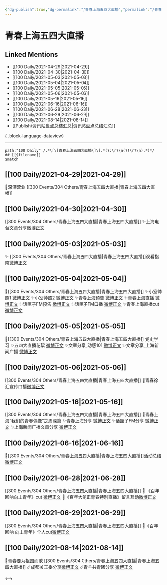 ```yaml
---
{"dg-publish":true,"dg-permalink":"/青春上海五四大直播","permalink":"/青春上海五四大直播/","created":"2023-04-09T16:10:17.000+08:00","updated":"2023-04-10T17:18:18.000+08:00"}
---
```


# 青春上海五四大直播

## Linked Mentions
- [[100 Daily/2021-04-29\|2021-04-29]]
- [[100 Daily/2021-04-30\|2021-04-30]]
- [[100 Daily/2021-05-03\|2021-05-03]]
- [[100 Daily/2021-05-04\|2021-05-04]]
- [[100 Daily/2021-05-05\|2021-05-05]]
- [[100 Daily/2021-05-06\|2021-05-06]]
- [[100 Daily/2021-05-16\|2021-05-16]]
- [[100 Daily/2021-06-16\|2021-06-16]]
- [[100 Daily/2021-06-28\|2021-06-28]]
- [[100 Daily/2021-06-29\|2021-06-29]]
- [[100 Daily/2021-08-14\|2021-08-14]]
- [[Publish/资讯站盘点总结汇总\|资讯站盘点总结汇总]]

{ .block-language-dataview}

---

```expander
path:"100 Daily" /.*\[\[青春上海五四大直播\]\].*(?:\r?\n(?!\r?\n).*)*/
## [[$filename]]
$match
```
## [[100 Daily/2021-04-29\|2021-04-29]]
💫深深营业 [](https://m.weibo.cn/1736988591/4631365586521415) [[300 Events/304 Others/青春上海五四大直播\|青春上海五四大直播]]
## [[100 Daily/2021-04-30\|2021-04-30]]
[[300 Events/304 Others/青春上海五四大直播\|青春上海五四大直播]]
✨上海电台文章分享[微博正文](https://m.weibo.cn/6466290670/4631745477738859)
## [[100 Daily/2021-05-03\|2021-05-03]]
✨ [[300 Events/304 Others/青春上海五四大直播\|青春上海五四大直播]]观看指南[微博正文](https://m.weibo.cn/6466290670/4632791822632874)
## [[100 Daily/2021-05-04\|2021-05-04]]
🌟[[300 Events/304 Others/青春上海五四大直播\|青春上海五四大直播]]
✨小室帅照1 [微博正文](https://weibo.com/6466290670/KdVYJfbHR)
✨小室帅照2 [微博正文](https://weibo.com/6466290670/KdWEP3x3t)
✨青春上海预告 [微博正文](https://weibo.com/6466290670/KdS6hqfI8)
✨青春上海直播 [微博正文](https://weibo.com/6466290670/KdTDjd72l)
✨话匣子FM预告 [微博正文](https://weibo.com/6466290670/KdTlywHuJ)
✨话匣子FM口播 [微博正文](https://weibo.com/6466290670/KdVm65i3c)
✨青春上海直播cut [微博正文](https://weibo.com/6466290670/KdUFCy1rJ)
## [[100 Daily/2021-05-05\|2021-05-05]]
🌟[[300 Events/304 Others/青春上海五四大直播\|青春上海五四大直播]] 党史学习
✨五四大直播花絮 [微博正文](https://m.weibo.cn/6466290670/4633622684894845)
✨文章分享_动感101 [微博正文](https://m.weibo.cn/6466290670/4633606733956313)
✨文章分享_上海新闻广播 [微博正文](https://m.weibo.cn/6466290670/4633419532732078)

## [[100 Daily/2021-05-06\|2021-05-06]]
[[300 Events/304 Others/青春上海五四大直播\|青春上海五四大直播]]
💫青春徐汇宣传口播[微博正文](https://m.weibo.cn/6466290670/4633792893420226)
## [[100 Daily/2021-05-16\|2021-05-16]]
[[300 Events/304 Others/青春上海五四大直播\|青春上海五四大直播]]
🌟青春上海“我们的青春偶像”之周深篇
✨青春上海分享 [微博正文](https://m.weibo.cn/6466290670/4637560049243283)
✨话匣子FM分享 [微博正文](https://m.weibo.cn/6466290670/4637547839360794)
✨上海新闻广播文章分享 [微博正文](https://m.weibo.cn/6466290670/4637573367206326)
## [[100 Daily/2021-06-16\|2021-06-16]]
🌟[[300 Events/304 Others/青春上海五四大直播\|青春上海五四大直播]]活动总结 [微博正文](https://m.weibo.cn/6466290670/4648797693543327)

## [[100 Daily/2021-06-28\|2021-06-28]]
[[300 Events/304 Others/青春上海五四大直播\|青春上海五四大直播]]
💫 《百年回响向丄青年》cut [微博正文](https://weibo.com/detail/4653176286874489)
💫《百年大党正青春特别直播》留言互动[微博正文](https://weibo.com/detail/4653183882760526)

## [[100 Daily/2021-06-29\|2021-06-29]]
[[300 Events/304 Others/青春上海五四大直播\|青春上海五四大直播]]
💫《百年回响 向丄青年》个人cut[微博正文](https://m.weibo.cn/6466290670/4653521997141077)

## [[100 Daily/2021-08-14\|2021-08-14]]
💫青春要为祖国而歌 [[300 Events/304 Others/青春上海五四大直播\|青春上海五四大直播]]
☄️成都关工委分享[微博正文](https://m.weibo.cn/6466290670/4670181085548613)
☄️青羊共青团分享 [微博正文](https://m.weibo.cn/6466290670/4670216757839668)

<-->
